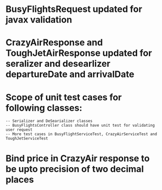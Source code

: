 # BusyFlightsRequest updated for javax validation
# CrazyAirResponse and ToughJetAirResponse updated for seralizer and desearlizer departureDate and arrivalDate
# Scope of unit test cases for following classes:

    -- Serializer and DeSearializer classes
    -- BusyFlightsController class should have unit test for validating user request
    -- More test cases in BusyFlightServiceTest, CrazyAirServiceTest and ToughJetServiceTest

# Bind price in CrazyAir response to be upto precision of two decimal places



